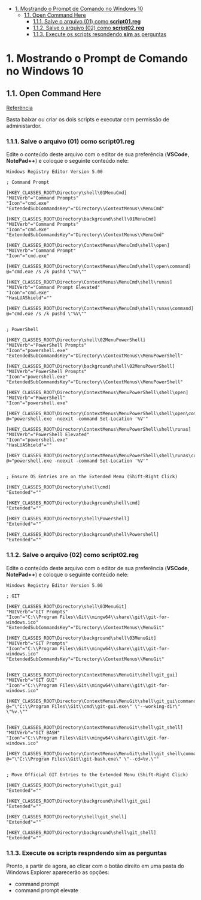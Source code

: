 <!-- TOC -->

- [1. Mostrando o Prompt de Comando no Windows 10](#1-mostrando-o-prompt-de-comando-no-windows-10)
    - [1.1. Open Command Here](#11-open-command-here)
        - [1.1.1. Salve o arquivo (01) como **script01.reg**](#111-salve-o-arquivo-01-como-script01reg)
        - [1.1.2. Salve o arquivo (02) como **script02.reg**](#112-salve-o-arquivo-02-como-script02reg)
        - [1.1.3. Execute os scripts respndendo **sim** as perguntas](#113-execute-os-scripts-respndendo-sim-as-perguntas)

<!-- /TOC -->
# 1. Mostrando o Prompt de Comando no Windows 10

## 1.1. Open Command Here


[Referência](https://blogs.msdn.microsoft.com/andrew_richards/2017/03/01/enhancing-the-open-command-prompt-here-shift-right-click-context-menu-experience/)


Basta baixar ou criar os dois scripts e executar com permissão de administardor.

### 1.1.1. Salve o arquivo (01) como **script01.reg** 

Edite o conteúdo deste arquivo com o editor de sua preferência (**VSCode**, **NotePad++**) e coloque o seguinte conteúdo nele:

```
Windows Registry Editor Version 5.00

; Command Prompt

[HKEY_CLASSES_ROOT\Directory\shell\01MenuCmd]
"MUIVerb"="Command Prompts"
"Icon"="cmd.exe"
"ExtendedSubCommandsKey"="Directory\\ContextMenus\\MenuCmd"

[HKEY_CLASSES_ROOT\Directory\background\shell\01MenuCmd]
"MUIVerb"="Command Prompts"
"Icon"="cmd.exe"
"ExtendedSubCommandsKey"="Directory\\ContextMenus\\MenuCmd"

[HKEY_CLASSES_ROOT\Directory\ContextMenus\MenuCmd\shell\open]
"MUIVerb"="Command Prompt"
"Icon"="cmd.exe"

[HKEY_CLASSES_ROOT\Directory\ContextMenus\MenuCmd\shell\open\command]
@="cmd.exe /s /k pushd \"%V\""

[HKEY_CLASSES_ROOT\Directory\ContextMenus\MenuCmd\shell\runas]
"MUIVerb"="Command Prompt Elevated"
"Icon"="cmd.exe"
"HasLUAShield"=""

[HKEY_CLASSES_ROOT\Directory\ContextMenus\MenuCmd\shell\runas\command]
@="cmd.exe /s /k pushd \"%V\""


; PowerShell

[HKEY_CLASSES_ROOT\Directory\shell\02MenuPowerShell]
"MUIVerb"="PowerShell Prompts"
"Icon"="powershell.exe"
"ExtendedSubCommandsKey"="Directory\\ContextMenus\\MenuPowerShell"

[HKEY_CLASSES_ROOT\Directory\background\shell\02MenuPowerShell]
"MUIVerb"="PowerShell Prompts"
"Icon"="powershell.exe"
"ExtendedSubCommandsKey"="Directory\\ContextMenus\\MenuPowerShell"

[HKEY_CLASSES_ROOT\Directory\ContextMenus\MenuPowerShell\shell\open]
"MUIVerb"="PowerShell"
"Icon"="powershell.exe"

[HKEY_CLASSES_ROOT\Directory\ContextMenus\MenuPowerShell\shell\open\command]
@="powershell.exe -noexit -command Set-Location '%V'"

[HKEY_CLASSES_ROOT\Directory\ContextMenus\MenuPowerShell\shell\runas]
"MUIVerb"="PowerShell Elevated"
"Icon"="powershell.exe"
"HasLUAShield"=""

[HKEY_CLASSES_ROOT\Directory\ContextMenus\MenuPowerShell\shell\runas\command]
@="powershell.exe -noexit -command Set-Location '%V'"


; Ensure OS Entries are on the Extended Menu (Shift-Right Click)

[HKEY_CLASSES_ROOT\Directory\shell\cmd]
"Extended"=""

[HKEY_CLASSES_ROOT\Directory\background\shell\cmd]
"Extended"=""

[HKEY_CLASSES_ROOT\Directory\shell\Powershell]
"Extended"=""

[HKEY_CLASSES_ROOT\Directory\background\shell\Powershell]
"Extended"=""
```

### 1.1.2. Salve o arquivo (02) como **script02.reg** 

Edite o conteúdo deste arquivo com o editor de sua preferência (**VSCode**, **NotePad++**) e coloque o seguinte conteúdo nele:

```
Windows Registry Editor Version 5.00

; GIT

[HKEY_CLASSES_ROOT\Directory\shell\03MenuGit]
"MUIVerb"="GIT Prompts"
"Icon"="C:\\Program Files\\Git\\mingw64\\share\\git\\git-for-windows.ico"
"ExtendedSubCommandsKey"="Directory\\ContextMenus\\MenuGit"

[HKEY_CLASSES_ROOT\Directory\background\shell\03MenuGit]
"MUIVerb"="GIT Prompts"
"Icon"="C:\\Program Files\\Git\\mingw64\\share\\git\\git-for-windows.ico"
"ExtendedSubCommandsKey"="Directory\\ContextMenus\\MenuGit"


[HKEY_CLASSES_ROOT\Directory\ContextMenus\MenuGit\shell\git_gui]
"MUIVerb"="GIT GUI"
"Icon"="C:\\Program Files\\Git\\mingw64\\share\\git\\git-for-windows.ico"

[HKEY_CLASSES_ROOT\Directory\ContextMenus\MenuGit\shell\git_gui\command]
@="\"C:\\Program Files\\Git\\cmd\\git-gui.exe\" \"--working-dir\" \"%v.\""


[HKEY_CLASSES_ROOT\Directory\ContextMenus\MenuGit\shell\git_shell]
"MUIVerb"="GIT BASH"
"Icon"="C:\\Program Files\\Git\\mingw64\\share\\git\\git-for-windows.ico"

[HKEY_CLASSES_ROOT\Directory\ContextMenus\MenuGit\shell\git_shell\command]
@="\"C:\\Program Files\\Git\\git-bash.exe\" \"--cd=%v.\""


; Move Official GIT Entries to the Extended Menu (Shift-Right Click)

[HKEY_CLASSES_ROOT\Directory\shell\git_gui]
"Extended"=""

[HKEY_CLASSES_ROOT\Directory\background\shell\git_gui]
"Extended"=""

[HKEY_CLASSES_ROOT\Directory\shell\git_shell]
"Extended"=""

[HKEY_CLASSES_ROOT\Directory\background\shell\git_shell]
"Extended"=""
```


### 1.1.3. Execute os scripts respndendo **sim** as perguntas

Pronto, a partir de agora, ao clicar com o botão direito em uma pasta do Windows Explorer aparecerão as opções:

* command prompt
* command prompt elevate
